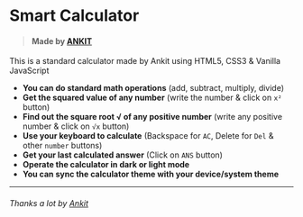 # Smart Calculator
> #### Made by [ANKIT](calculator-6wkf2hkx9-ankittap2001.vercel.app)


This is a standard calculator made by Ankit using HTML5, CSS3 &amp; Vanilla JavaScript

- **You can do standard math operations** (add, subtract, multiply, divide)
- **Get the squared value of any number** (write the number &amp; click on `x²` button)
- **Find out the square root √ of any positive number** (write any positive number &amp; click on `√x` button)
- **Use your keyboard to calculate** (Backspace for `AC`, Delete for `Del` &amp; other `number` buttons)
- **Get your last calculated answer** (Click on `ANS` button)
- **Operate the calculator in dark or light mode**
- **You can sync the calculator theme with your device/system theme**

----



###### Thanks a lot by [Ankit](calculator-6wkf2hkx9-ankittap2001.vercel.app)
